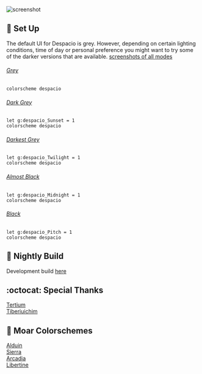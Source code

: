 ![screenshot](https://user-images.githubusercontent.com/11221489/33659000-830b6e7a-da33-11e7-873c-529f34409b45.png)


:space_invader: Set Up
------
The default UI for Despacio is grey. However, depending on certain lighting conditions, time of day or personal preference you might want to try some of the darker versions that are available. [screenshots of all modes](https://github.com/AlessandroYorba/Despacio/issues/1)

###### [Grey](https://user-images.githubusercontent.com/11221489/33584154-db74655c-d912-11e7-9742-dabb563079ba.png)
```
colorscheme despacio
```

###### [Dark Grey](https://user-images.githubusercontent.com/11221489/33584181-08742092-d913-11e7-956e-43fc924d2495.png)
```
let g:despacio_Sunset = 1
colorscheme despacio 
```

###### [Darkest Grey](https://user-images.githubusercontent.com/11221489/33584196-1f75e3a2-d913-11e7-9a66-1f39c3de4a4e.png)
```
let g:despacio_Twilight = 1
colorscheme despacio 
```

###### [Almost Black](https://user-images.githubusercontent.com/11221489/33584220-393f7ca8-d913-11e7-97f5-c45d66dcb672.png)
```
let g:despacio_Midnight = 1
colorscheme despacio 
```

###### [Black](https://user-images.githubusercontent.com/11221489/33584251-59bf72a8-d913-11e7-9b77-f95c4b4755c2.png)
```
let g:despacio_Pitch = 1
colorscheme despacio 
```

:crescent_moon: Nightly Build
----------------------------
Development build [here](https://github.com/AlessandroYorba/Despacio/tree/nightly)

:octocat: Special Thanks
-----------------
[Tertium](https://github.com/tertium)<br>
[Tiberiuichim](https://github.com/tiberiuichim)<br>

:octopus: Moar Colorschemes
-------
[Alduin](https://github.com/AlessandroYorba/Alduin)<br>
[Sierra](https://github.com/AlessandroYorba/Sierra)<br>
[Arcadia](https://github.com/AlessandroYorba/Arcadia)<br>
[Libertine](https://github.com/AlessandroYorba/Libertine)<br>
